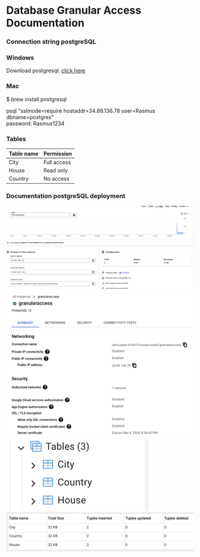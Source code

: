 # Database Granular Access Documentation


### Connection string postgreSQL

### Windows
Download postgresql: [click here](https://www.postgresql.org/download/)
### Mac
$ brew install postgresql


psql "sslmode=require hostaddr=34.89.136.78 user=Rasmus dbname=postgres"<br/>
password: Rasmus1234

### Tables
| Table name      | Permission              | 
|-----------------|-------------------------|
| City            | Full access             |
| House           | Read only               |
| Country         | No access               |

### Documentation postgreSQL deployment
![Alt text](image.png)
![Alt text](image-4.png)
![Alt text](image-2.png)
![Alt text](image-3.png)